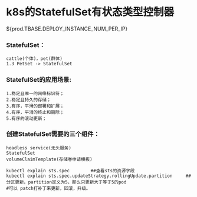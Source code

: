 # k8s的StatefulSet有状态类型控制器		  

${prod.TBASE.DEPLOY_INSTANCE_NUM_PER_IP}

### StatefulSet：
	cattle(个体)，pet(群体)	
	1.3 PetSet -> StatefulSet
	
### StatefulSet的应用场景:
	1.稳定且唯一的网络标识符；
	2.稳定且持久的存储；
	3.有序，平滑的部署和扩展；
	4.有序，平滑的终止和删除；
	5.有序的滚动更新；
	
### 创建StatefulSet需要的三个组件：
	headless service(无头服务)
	StatefulSet
	volumeClaimTemplate(存储卷申请模板) 
```		
kubectl explain sts.spec		##查看sts的资源字段
kubectl explain sts.spec.updateStrategy.rollingUpdate.partition		##分区更新，partition定义为5，那么只更新大于等于5的pod
#可以 patch打补丁来更新，回滚，升级。
```
